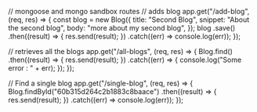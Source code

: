 // mongoose and mongo sandbox routes
// adds blog
app.get("/add-blog", (req, res) => {
const blog = new Blog({
title: "Second Blog",
snippet: "About the second blog",
body: "more about my second blog",
});
blog
.save()
.then((result) => {
res.send(result);
})
.catch((err) => console.log(err));
});

// retrieves all the blogs
app.get("/all-blogs", (req, res) => {
Blog.find()
.then((result) => {
res.send(result);
})
.catch((err) => {
console.log("Some error : " + err);
});
});

// Find a single blog
app.get("/single-blog", (req, res) => {
Blog.findById("60b315d264c2b1883c8baace")
.then((result) => {
res.send(result);
})
.catch((err) => console.log(err));
});
